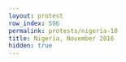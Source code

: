 ```yaml
---
layout: protest
row_index: 596
permalink: protests/nigeria-10
title: Nigeria, November 2016
hidden: true
---
```

